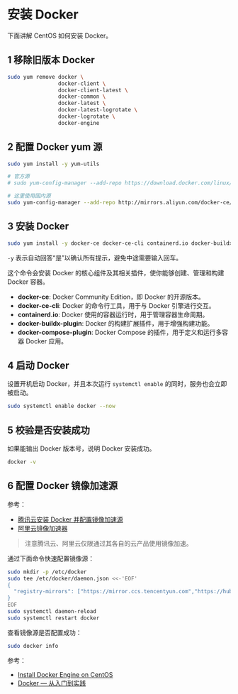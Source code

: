 # 安装 Docker

下面讲解 CentOS 如何安装 Docker。

## 1 移除旧版本 Docker

```bash
sudo yum remove docker \
                docker-client \
                docker-client-latest \
                docker-common \
                docker-latest \
                docker-latest-logrotate \
                docker-logrotate \
                docker-engine
```

## 2 配置 Docker yum 源

```bash
sudo yum install -y yum-utils

# 官方源
# sudo yum-config-manager --add-repo https://download.docker.com/linux/centos/docker-ce.repo

# 这里使用国内源
sudo yum-config-manager --add-repo http://mirrors.aliyun.com/docker-ce/linux/centos/docker-ce.repo
```

## 3 安装 Docker

```bash
sudo yum install -y docker-ce docker-ce-cli containerd.io docker-buildx-plugin docker-compose-plugin
```

`-y` 表示自动回答“是”以确认所有提示，避免中途需要输入回车。

这个命令会安装 Docker 的核心组件及其相关插件，使你能够创建、管理和构建 Docker 容器。

- **docker-ce**: Docker Community Edition，即 Docker 的开源版本。
- **docker-ce-cli**: Docker 的命令行工具，用于与 Docker 引擎进行交互。
- **containerd\.io**: Docker 使用的容器运行时，用于管理容器生命周期。
- **docker-buildx-plugin**: Docker 的构建扩展插件，用于增强构建功能。
- **docker-compose-plugin**: Docker Compose 的插件，用于定义和运行多容器 Docker 应用。

## 4 启动 Docker

设置开机启动 Docker，并且本次运行 `systemctl enable` 的同时，服务也会立即被启动。

```bash
sudo systemctl enable docker --now
```

## 5 校验是否安装成功

如果能输出 Docker 版本号，说明 Docker 安装成功。

```bash
docker -v
```

## 6 配置 Docker 镜像加速源

参考：
- [腾讯云安装 Docker 并配置镜像加速源](https://cloud.tencent.com/document/product/1207/45596)
- [阿里云镜像加速器](https://cr.console.aliyun.com/cn-hangzhou/instances/mirrors)

> 注意腾讯云、阿里云仅限通过其各自的云产品使用镜像加速。

通过下面命令快速配置镜像源：

```bash
sudo mkdir -p /etc/docker
sudo tee /etc/docker/daemon.json <<-'EOF'
{
  "registry-mirrors": ["https://mirror.ccs.tencentyun.com","https://hub-mirror.c.163.com","https://mirror.baidubce.com"]
}
EOF
sudo systemctl daemon-reload
sudo systemctl restart docker
```

查看镜像源是否配置成功：

```bash
sudo docker info
```

参考：

- [Install Docker Engine on CentOS](https://docs.docker.com/engine/install/centos/)
- [Docker — 从入门到实践](https://yeasy.gitbook.io/docker_practice/install/centos)
